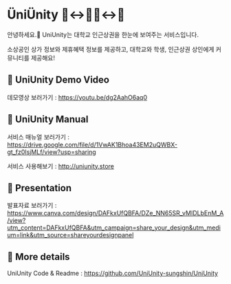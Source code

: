 # ÜniÜnity 🏫↔️🧑‍🏫↔️🏬

안녕하세요.👋 UniUnity는 대학교 인근상권을 한눈에 보여주는 서비스입니다.

소상공인 상가 정보와 제휴혜택 정보를 제공하고, 대학교와 학생, 인근상권 상인에게 커뮤니티를 제공해요!



## 🎥 UniUnity Demo Video
데모영상 보러가기 : https://youtu.be/dg2AahO6aq0


## 📑 UniUnity Manual
서비스 매뉴얼 보러가기 : https://drive.google.com/file/d/1VwAK1Bhoa43EM2uQWBX-gt_fz0IsjMLf/view?usp=sharing

서비스 사용해보기 : http://uniunity.store
                        

## 🎤 Presentation

발표자료 보러가기 : https://www.canva.com/design/DAFkxUfQBFA/DZe_NN65SR_vMIDLbEnM_A/view?utm_content=DAFkxUfQBFA&utm_campaign=share_your_design&utm_medium=link&utm_source=shareyourdesignpanel



## 📌 More details
UniUnity Code & Readme : https://github.com/UniUnity-sungshin/UniUnity

